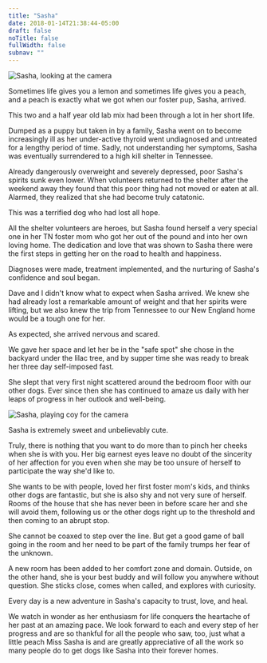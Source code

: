 ```yaml
---
title: "Sasha"
date: 2018-01-14T21:38:44-05:00
draft: false
noTitle: false
fullWidth: false
subnav: ""
---
```


<p class="text-center"><img class="img-photo" alt="Sasha, looking at the camera" src="/img/owen-fund/sasha.jpg"></p>

Sometimes life gives you a lemon and sometimes life gives you a peach, and a peach is exactly what we got when our foster pup, Sasha, arrived.

This two and a half year old lab mix had been through a lot in her short life.

Dumped as a puppy but taken in by a family, Sasha went on to become increasingly ill as her under-active thyroid went undiagnosed and untreated for a lengthy period of time. Sadly, not understanding her symptoms, Sasha was eventually surrendered to a high kill shelter in Tennessee.

Already dangerously overweight and severely depressed, poor Sasha's spirits sunk even lower. When volunteers returned to the shelter after the weekend away they found that this poor thing had not moved or eaten at all. Alarmed, they realized that she had become truly catatonic.

This was a terrified dog who had lost all hope.

All the shelter volunteers are heroes, but Sasha found herself a very special one in her TN foster mom who got her out of the pound and into her own loving home. The dedication and love that was shown to Sasha there were the first steps in getting her on the road to health and happiness.

Diagnoses were made, treatment implemented, and the nurturing of Sasha's confidence and soul began.

Dave and I didn't know what to expect when Sasha arrived. We knew she had already lost a remarkable amount of weight and that her spirits were lifting, but we also knew the trip from Tennessee to our New England home would be a tough one for her.

As expected, she arrived nervous and scared.

We gave her space and let her be in the "safe spot" she chose in the backyard under the lilac tree, and by supper time she was ready to break her three day self-imposed fast.

She slept that very first night scattered around the bedroom floor with our other dogs. Ever since then she has continued to amaze us daily with her leaps of progress in her outlook and well-being.

<p class="text-center"><img class="img-photo" alt="Sasha, playing coy for the camera" src="/img/owen-fund/sasha-nap.jpg"></p>

Sasha is extremely sweet and unbelievably cute.

Truly, there is nothing that you want to do more than to pinch her cheeks when she is with you. Her big earnest eyes leave no doubt of the sincerity of her affection for you even when she may be too unsure of herself to participate the way she'd like to.

She wants to be with people, loved her first foster mom's kids, and thinks other dogs are fantastic, but she is also shy and not very sure of herself. Rooms of the house that she has never been in before scare her and she will avoid them, following us or the other dogs right up to the threshold and then coming to an abrupt stop.

 She cannot be coaxed to step over the line. But get a good game of ball going in the room and her need to be part of the family trumps her fear of the unknown.

 A new room has been added to her comfort zone and domain. Outside, on the other hand, she is your best buddy and will follow you anywhere without question. She sticks close, comes when called, and explores with curiosity.

Every day is a new adventure in Sasha's capacity to trust, love, and heal.

We watch in wonder as her enthusiasm for life conquers the heartache of her past at an amazing pace. We look forward to each and every step of her progress and are so thankful for all the people who saw, too, just what a little peach Miss Sasha is and are greatly appreciative of all the work so many people do to get dogs like Sasha into their forever homes.